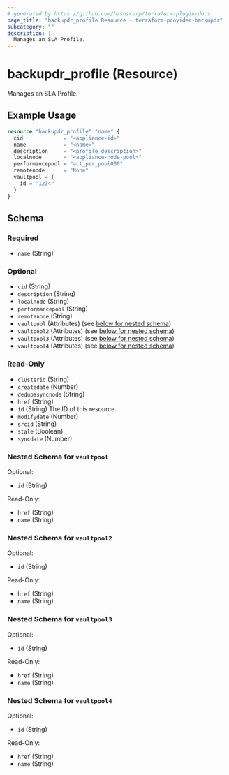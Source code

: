 ```yaml
---
# generated by https://github.com/hashicorp/terraform-plugin-docs
page_title: "backupdr_profile Resource - terraform-provider-backupdr"
subcategory: ""
description: |-
  Manages an SLA Profile.
---
```


# backupdr_profile (Resource)

Manages an SLA Profile.

## Example Usage

```terraform
resource "backupdr_profile" "name" {
  cid             = "<appliance-id>"
  name            = "<name>"
  description     = "<profile description>"
  localnode       = "<appliance-node-pool>"
  performancepool = "act_per_pool000"
  remotenode      = "None"
  vaultpool = {
    id = "1234"
  }
}
```

<!-- schema generated by tfplugindocs -->
## Schema

### Required

- `name` (String)

### Optional

- `cid` (String)
- `description` (String)
- `localnode` (String)
- `performancepool` (String)
- `remotenode` (String)
- `vaultpool` (Attributes) (see [below for nested schema](#nestedatt--vaultpool))
- `vaultpool2` (Attributes) (see [below for nested schema](#nestedatt--vaultpool2))
- `vaultpool3` (Attributes) (see [below for nested schema](#nestedatt--vaultpool3))
- `vaultpool4` (Attributes) (see [below for nested schema](#nestedatt--vaultpool4))

### Read-Only

- `clusterid` (String)
- `createdate` (Number)
- `dedupasyncnode` (String)
- `href` (String)
- `id` (String) The ID of this resource.
- `modifydate` (Number)
- `srcid` (String)
- `stale` (Boolean)
- `syncdate` (Number)

<a id="nestedatt--vaultpool"></a>
### Nested Schema for `vaultpool`

Optional:

- `id` (String)

Read-Only:

- `href` (String)
- `name` (String)


<a id="nestedatt--vaultpool2"></a>
### Nested Schema for `vaultpool2`

Optional:

- `id` (String)

Read-Only:

- `href` (String)
- `name` (String)


<a id="nestedatt--vaultpool3"></a>
### Nested Schema for `vaultpool3`

Optional:

- `id` (String)

Read-Only:

- `href` (String)
- `name` (String)


<a id="nestedatt--vaultpool4"></a>
### Nested Schema for `vaultpool4`

Optional:

- `id` (String)

Read-Only:

- `href` (String)
- `name` (String)
